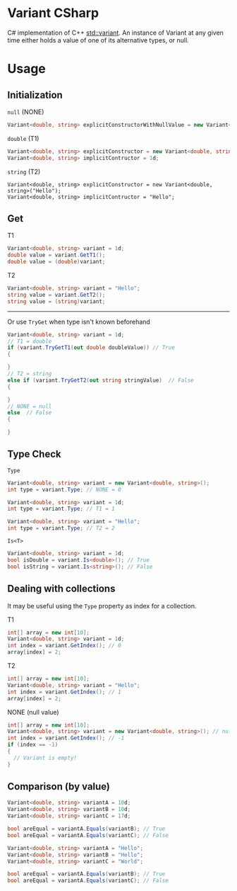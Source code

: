 # Variant CSharp

C# implementation of C++ [std::variant](https://en.cppreference.com/w/cpp/utility/variant). An instance of Variant at any given time either holds a value of one of its alternative types, or null.

# Usage

## Initialization

`null` (NONE)
```cs
Variant<double, string> explicitConstructorWithNullValue = new Variant<double, string>();
```

`double` (T1)
```cs
Variant<double, string> explicitConstructor = new Variant<double, string>(1d);
Variant<double, string> implicitContructor = 1d;
```

`string` (T2)
```
Variant<double, string> explicitConstructor = new Variant<double, string>("Hello");
Variant<double, string> implicitContructor = "Hello";
```

## Get

T1
```cs
Variant<double, string> variant = 1d;
double value = variant.GetT1();
double value = (double)variant;
```

T2
```cs
Variant<double, string> variant = "Hello";
string value = variant.GetT2();
string value = (string)variant;
```

---

Or use `TryGet` when type isn't known beforehand
```cs
Variant<double, string> variant = 1d;
// T1 = double
if (variant.TryGetT1(out double doubleValue)) // True
{

}
// T2 = string
else if (variant.TryGetT2(out string stringValue)  // False
{

}
// NONE = null
else  // False
{

}
```

## Type Check

`Type`
```cs
Variant<double, string> variant = new Variant<double, string>();
int type = variant.Type; // NONE = 0
```

```cs
Variant<double, string> variant = 1d;
int type = variant.Type; // T1 = 1
```

```cs
Variant<double, string> variant = "Hello";
int type = variant.Type; // T2 = 2
```

`Is<T>`
```cs
Variant<double, string> variant = 1d;
bool isDouble = variant.Is<double>(); // True
bool isString = variant.Is<string>(); // False
```

## Dealing with collections

It may be useful using the `Type` property as index for a collection.

T1
```cs
int[] array = new int[10];
Variant<double, string> variant = 1d;
int index = variant.GetIndex(); // 0
array[index] = 2;
```

T2
```cs
int[] array = new int[10];
Variant<double, string> variant = "Hello";
int index = variant.GetIndex(); // 1
array[index] = 2;
```

NONE (null value)
```cs
int[] array = new int[10];
Variant<double, string> variant = new Variant<double, string>(); // null
int index = variant.GetIndex(); // -1
if (index == -1)
{
  // Variant is empty!
}
```

## Comparison (by value)

```cs
Variant<double, string> variantA = 10d;
Variant<double, string> variantB = 10d;
Variant<double, string> variantC = 17d;

bool areEqual = variantA.Equals(variantB); // True
bool areEqual = variantA.Equals(variantC); // False
```

```cs
Variant<double, string> variantA = "Hello";
Variant<double, string> variantB = "Hello";
Variant<double, string> variantC = "World";

bool areEqual = variantA.Equals(variantB); // True
bool areEqual = variantA.Equals(variantC); // False
```
